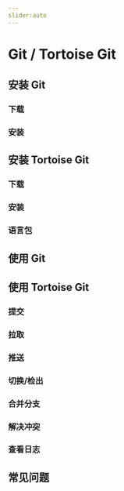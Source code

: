 ```yaml
---
slider:auto
---
```


# Git / Tortoise Git

## 安装 Git

### 下载

### 安装

## 安装 Tortoise Git

### 下载

### 安装

### 语言包

## 使用 Git

## 使用 Tortoise Git

### 提交

### 拉取

### 推送

### 切换/检出

### 合并分支

### 解决冲突

### 查看日志

## 常见问题

